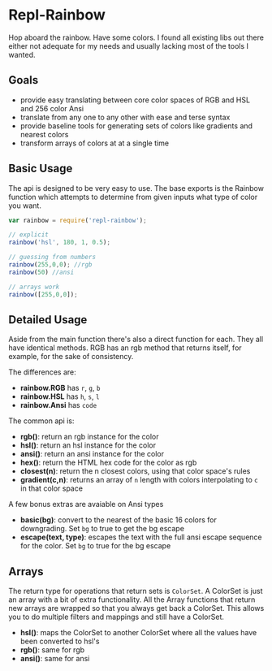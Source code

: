 # Repl-Rainbow
Hop aboard the rainbow. Have some colors. I found all existing libs out there either not adequate for my needs and usually lacking most of the tools I wanted.

## Goals

* provide easy translating between core color spaces of RGB and HSL and 256 color Ansi
* translate from any one to any other with ease and terse syntax
* provide baseline tools for generating sets of colors like gradients and nearest colors
* transform arrays of colors at at a single time

## Basic Usage

The api is designed to be very easy to use. The base exports is the Rainbow function which attempts to determine from given inputs what type of color you want.

```javascript
var rainbow = require('repl-rainbow');

// explicit
rainbow('hsl', 180, 1, 0.5);

// guessing from numbers
rainbow(255,0,0); //rgb
rainbow(50) //ansi

// arrays work
rainbow([255,0,0]);

```

## Detailed Usage

Aside from the main function there's also a direct function for each. They all have identical methods. RGB has an rgb method that returns itself, for example, for the sake of consistency.

The differences are:

* __rainbow.RGB__ has `r`, `g`, `b`
* __rainbow.HSL__ has `h`, `s`, `l`
* __rainbow.Ansi__ has `code`

The common api is:

* __rgb()__: return an rgb instance for the color
* __hsl()__: return an hsl instance for the color
* __ansi()__: return an ansi instance for the color
* __hex()__: return the HTML hex code for the color as rgb
* __closest(n)__: return the n closest colors, using that color space's rules
* __gradient(c,n)__: returns an array of `n` length with colors interpolating to `c` in that color space

A few bonus extras are avaiable on Ansi types

* __basic(bg)__: convert to the nearest of the basic 16 colors for downgrading. Set `bg` to true to get the bg escape
* __escape(text, type)__: escapes the text with the full ansi escape sequence for the color. Set `bg` to true for the bg escape


## Arrays

The return type for operations that return sets is `ColorSet`. A ColorSet is just an array with a bit of extra functionality. All the Array functions that return new arrays are wrapped so that you always get back a ColorSet. This allows you to do multiple filters and mappings and still have a ColorSet.

* __hsl()__: maps the ColorSet to another ColorSet where all the values have been converted to hsl's
* __rgb()__: same for rgb
* __ansi()__: same for ansi